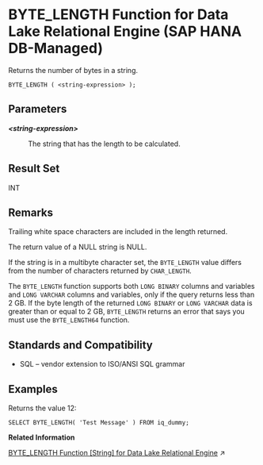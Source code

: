 <!-- loioda0bd303497b4828b0c89f22e692a6c5 -->

# BYTE\_LENGTH Function for Data Lake Relational Engine \(SAP HANA DB-Managed\)

Returns the number of bytes in a string.



```
BYTE_LENGTH ( <string-expression> );
```



<a name="loioda0bd303497b4828b0c89f22e692a6c5__section_wfh_tfl_srb"/>

## Parameters


<dl>
<dt><b>

*<string-expression\>*

</b></dt>
<dd>

The string that has the length to be calculated.



</dd>
</dl>



<a name="loioda0bd303497b4828b0c89f22e692a6c5__section_k3t_tfl_srb"/>

## Result Set

INT



<a name="loioda0bd303497b4828b0c89f22e692a6c5__section_hvf_5fl_srb"/>

## Remarks

Trailing white space characters are included in the length returned.

The return value of a NULL string is NULL.

If the string is in a multibyte character set, the `BYTE_LENGTH` value differs from the number of characters returned by `CHAR_LENGTH`.

The `BYTE_LENGTH` function supports both `LONG BINARY` columns and variables and `LONG VARCHAR` columns and variables, only if the query returns less than 2 GB. If the byte length of the returned `LONG BINARY` or `LONG VARCHAR` data is greater than or equal to 2 GB, `BYTE_LENGTH` returns an error that says you must use the `BYTE_LENGTH64` function.



<a name="loioda0bd303497b4828b0c89f22e692a6c5__section_drt_5fl_srb"/>

## Standards and Compatibility

-   SQL – vendor extension to ISO/ANSI SQL grammar



<a name="loioda0bd303497b4828b0c89f22e692a6c5__section_hsg_vfl_srb"/>

## Examples

Returns the value 12:

```
SELECT BYTE_LENGTH( 'Test Message' ) FROM iq_dummy;
```

**Related Information**  


[BYTE_LENGTH Function \[String\] for Data Lake Relational Engine](https://help.sap.com/viewer/19b3964099384f178ad08f2d348232a9/2024_3_QRC/en-US/a53816b784f210159b849878d71ab1a8.html "Returns the number of bytes in a string.") :arrow_upper_right:

